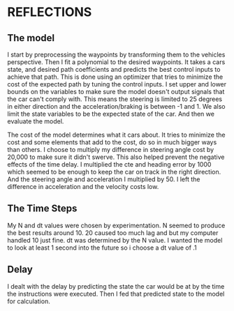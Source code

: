 # REFLECTIONS

## The model
I start by preprocessing the waypoints by transforming them to the vehicles perspective.
Then I fit a polynomial to the desired waypoints.
It takes a cars state, and desired path coefficients and predicts the best control inputs to achieve that path. 
This is done using an optimizer that tries to minimize the cost of the expected path by tuning the control inputs.
I set upper and lower bounds on the variables to make sure the model doesn't output signals that the car can't comply with.
This means the steering is limited to 25 degrees in either direction and the acceleration/braking is between -1 and 1.
We also limit the state variables to be the expected state of the car. And then we evaluate the model.

The cost of the model determines what it cars about. It tries to minimize the cost and some elements that add to the cost, do so in much bigger ways than others.
I choose to multiply my difference in steering angle cost by 20,000 to make sure it didn't swerve. This also helped prevent the negative effects of the time delay.
I multiplied the cte and heading error by 1000 which seemed to be enough to keep the car on track in the right direction.
And the steering angle and acceleration I multiplied by 50. I left the difference in acceleration and the velocity costs low.



## The Time Steps
My N and dt values were chosen by experimentation. 
N seemed to produce the best results around 10. 20 caused too much lag and but my computer handled 10 just fine.
dt was determined by the N value. I wanted the model to look at least 1 second into the future so i choose a dt value of .1

## Delay
I dealt with the delay by predicting the state the car would be at by the time the instructions were executed.
Then I fed that predicted state to the model for calculation.
